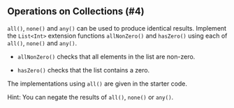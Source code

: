 ## Operations on Collections (#4)

`all()`, `none()` and `any()` can be used to produce identical results.
Implement the `List<Int>` extension functions `allNonZero()` and `hasZero()`
using each of `all()`, `none()` and `any()`.

- `allNonZero()` checks that all elements in the list are non-zero.

- `hasZero()` checks that the list contains a zero.

The implementations using `all()` are given in the starter code.

Hint: You can negate the results of `all()`, `none()` or `any()`.